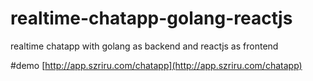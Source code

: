 # realtime-chatapp-golang-reactjs
realtime chatapp with golang as backend and reactjs as frontend

#demo
[http://app.szriru.com/chatapp](http://app.szriru.com/chatapp)
